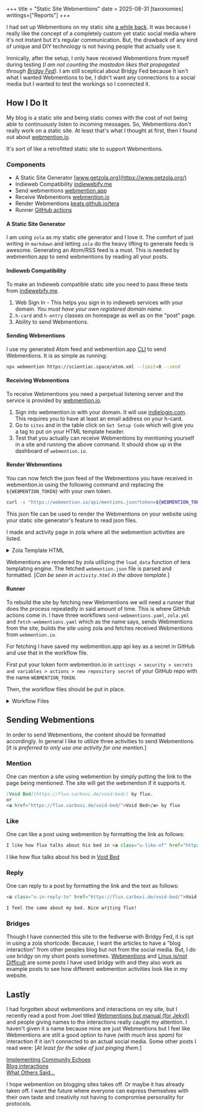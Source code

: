 +++
title = "Static Site Webmentions"
date = 2025-08-31
[taxonomies]
writings=["Reports"]
+++

I had set up Webmentions on my static site [a while back](/syndications/posse-2024-11-05/). It was because I really like the concept of a completely custom yet static social media where it's not instant but it's regular communication. But, the drawback of any kind of unique and DIY technology is not having people that actually use it. 

Ironically, after the setup, I only have received Webmentions from myself during testing (_I am not counting the mastodon likes that propagated through [Bridgy Fed](https://fed.brid.gy/web/scientiac.space))_. I am still sceptical about Bridgy Fed because It isn't what I wanted Webmentions to be, I didn't want any connections to a social media but I wanted to test the workings so I connected it.

## How I Do It
My blog is a static site and being static comes with the cost of not being able to continuously listen to incoming messages. So, Webmentions don't really work on a static site. At least that's what I thought at first, then I found out about [webmention.io](https://webmention.io/).

It's sort of like a retrofitted static site to support Webmentions.

### Components
- A Static Site Generator [www.getzola.org](https://www.getzola.org/)
- Indieweb Compatibility [indiewebify.me](https://indiewebify.me/)
- Send webmentions [webmention.app](https://webmention.app/)
- Receive Webmentions [webmention.io](https://webmention.io/)
- Render Webmentions [keats.github.io/tera](https://keats.github.io/tera/)
- Runner [GitHub actions](https://docs.github.com/en/actions)

#### A Static Site Generator
I am using `zola` as my static site generator and I love it. The comfort of just writing in `markdown` and letting `zola` do the heavy lifting to generate feeds is awesome. Generating an Atom/RSS feed is a must. This is needed by webmention.app to send webmentions by reading all your posts.

#### Indieweb Compatibility
To make an Indieweb compatible static site you need to pass these tests from [indiewebify.me](https://indiewebify.me/).
1. Web Sign In - This helps you sign in to indieweb services with your domain. *You must have your own registered domain name.*
2. `h-card` and `h-entry` classes on homepage as well as on the "post" page.
3. Ability to send Webmentions.

#### Sending Webmentions
I use my generated Atom feed and webmention.app [CLI](https://webmention.app/docs#using-the-command-line) to send Webmentions.
It is as simple as running: 
```bash
npx webmention https://scientiac.space/atom.xml --limit=0 --send
```

#### Receiving Webmentions
To receive Webmentions you need a perpetual listening server and the service is provided by [webmention.io](https://webmention.io/).
1. Sign into webmention.io with your domain. It will use [indielogin.com](https://indielogin.com/). This requires you to have at least an email address on your h-card.
2. Go to `sites` and in the table click on `Get Setup Code` which will give you a tag to put on your HTML template header.
3. Test that you actually can receive Webmentions by mentioning yourself in a site and running the above command. It should show up in the dashboard of `webmention.io`.

#### Render Webmentions
You can now fetch the json feed of the Webmentions you have received in webmention.io using the following command and replacing the `${WEBMENTION_TOKEN}` with your own token.

```bash
curl -s "https://webmention.io/api/mentions.json?token=${WEBMENTION_TOKEN}" -o webmentions.json
```

This json file can be used to render the Webmentions on your website using your static site generator's feature to read json files.

I made and activity page in zola where all the webmention activities are listed.
  
<details>
<summary>Zola Template HTML</summary>

This is located at `templates/activity.html` and used at `content/activity/_index.md`

`templates/activity.html`
```html
{% extends "base.html" %}

{% block content %}

<div class=section>

{% set data = load_data(path="webmentions.json", format="json") %}

<div class="activity-box">
{% for links in data.links %}
    {% set trimmed_path = links.target | trim_start_matches(pat="https://" ~ config.extra.url ~ "/") | trim_end_matches(pat="/") %}
    {% set relative_path = trimmed_path ~ ".md" %}
    {% set target_page = get_page(path=relative_path) %}
    {% if not links.source is starting_with("https://" ~ config.extra.url) %}
        {% if links.activity.type == "like" %}
            <div class="mention-profile like">
                <code><a href="{{ links.source }}">{{ links.data.author.name }}</a> liked <a href="{{ links.target }}">{{ target_page.title }}</a></code>
            </div>
        {% endif %}

        {% if links.activity.type == "link" %}
            <div class="mention-profile link">
                <code><a href="{{ links.source }}">{{ links.data.author.name }}</a> mentioned <a href="{{ links.target }}">{{ target_page.title }}</a></code>
            </div>
        {% endif %}

        {% if links.activity.type == "reply" %}
            <div class="mention-profile reply">
                <code><a href="{{ links.source }}">{{ links.data.author.name }}</a> replied to <a href="{{ links.target }}">{{ target_page.title }}</a></code>
            </div>
        {% endif %}
    {% endif %}
{% endfor %}
</div>

</div>

{% endblock content %}
```

`content/activity/_index.md`
```md
+++
template = "activity.html"
+++
```

</details>

Webmentions are rendered by zola utilizing the `load_data` function of tera templating engine. The fetched `webmention.json` file is parsed and formatted. [_Can be seen in `activity.html` in the above template._]

#### Runner
To rebuild the site by fetching new Webmentions we will need a runner that does the process repeatedly in said amount of time. This is where GitHub actions come in. I have three workflows `send-webmentions.yaml`, `zola.yml` and `fetch-webmentions.yaml` which as the name says, sends Webmentions from the site, builds the site using zola and fetches received Webmentions from `webmention.io`.

For fetching I have saved my webmention.app api key as a secret in GitHub and use that in the workflow file.

First put your token form webmention.io in `settings > security > secrets and variables > actions > new repository secret` of your GitHub repo with the name `WEBMENTION_TOKEN`.

Then, the workflow files should be put in place.

<details>
<summary>Workflow Files</summary>

This is located at `.github/workflows/` from the root of your repository.

First workflow fetches new mentions every 30 minutes.  
`fetch-webmentions.yml`
```yml
name: Fetch Webmentions

on:
  push:
    branches:
      - main
  schedule:
    - cron: '*/30 * * * *'  # Runs every 30 minutes
  workflow_dispatch:  # Allows manual triggering of the workflow if needed

jobs:
  fetch_webmentions:
    runs-on: ubuntu-latest

    steps:
      - name: Checkout Repository
        uses: actions/checkout@v4

      - name: Fetch Webmentions
        env:
          WEBMENTION_TOKEN: ${{ secrets.WEBMENTION_TOKEN }}
        run: |
          mkdir -p static/webmention
          # Fetch webmentions and save (overwrite) to a single file
          curl -s "https://webmention.io/api/mentions.json?token=${WEBMENTION_TOKEN}" -o static/webmentions.json

      - name: Commit and Push Webmentions
        run: |
          git config --global user.name "github-actions[bot]"
          git config --global user.email "github-actions[bot]@users.noreply.github.com"
          git add static/webmentions.json
          git commit -m "Update webmentions" || echo "No changes to commit"
          # Pull latest changes from main with rebase to avoid conflicts
          git pull --rebase origin main
          # Now push the updated branch
          git push
```

Second workflow builds the site from the source after fetching the Webmentions.  
`zola.yml`
```yml
name: Zola on GitHub Pages

on:
  workflow_run:
    workflows: ["Fetch Webmentions"]
    types:
      - completed

jobs:
  build:
    name: Publish site
    runs-on: ubuntu-latest
    steps:
    - name: Checkout main
      uses: actions/checkout@v4
    - name: Build and deploy
      uses: shalzz/zola-deploy-action@v0.19.2
      env:
        GITHUB_TOKEN: ${{ secrets.GITHUB_TOKEN }}
```

Third workflow sends Webmentions from the detected links in the newly generated `atom.xml`.  
`send-webmentions.yml`
```yml
name: Send Webmentions
on:
  workflow_run:
    workflows: ["Zola on GitHub Pages"]
    types:
      - completed
jobs:
  send_webmentions:
    name: Send Webmentions with Delay
    runs-on: ubuntu-latest
    steps:
      - name: Checkout Repository
        uses: actions/checkout@v4
        
      - name: Wait for Delay
        run: sleep 60  # Waits for 1 minute (60 seconds) before running the next steps
        
      - name: Read Site URL from CNAME
        id: get_url
        run: |
          SITE_URL=$(cat static/CNAME)
          echo "site_url=$SITE_URL" >> $GITHUB_OUTPUT
        
      - name: Install Webmention Package
        run: npm install @remy/webmention
        
      - name: Send Webmentions
        run: npx webmention https://${{ steps.get_url.outputs.site_url }}/atom.xml --limit=0 --send
```


</details>

## Sending Webmentions
In order to send Webmentions, the content should be formatted accordingly. In general I like to utilize three activities to send Webmentions.
[_It is preferred to only use one activity for one mention._]

### Mention
One can mention a site using webmention by simply putting the link to the page being mentioned.
The site will get the webmention if it supports it.

```md
[Void Bed](https://flux.carboxi.de/void-bed/) by flux.
or
<a href="https://flux.carboxi.de/void-bed/">Void Bed</a> by flux
```

### Like
One can like a post using webmention by formatting the link as follows:

```md
I like how flux talks about his bed in <a class="u-like-of" href="https://flux.carboxi.de/void-bed/">Void Bed</a>
```

I like how flux talks about his bed in <a class="u-like-of" href="https://flux.carboxi.de/void-bed/">Void Bed</a>

### Reply
One can reply to a post by formatting the link and the text as follows:

```md
<a class="u-in-reply-to" href="https://flux.carboxi.de/void-bed/">Void Bed</a>

I feel the same about my bed. Nice writing flux!
```

### Bridges

  Though I have connected this site to the fediverse with Bridgy Fed, it is opt in using a zola shortcode. Because, I want the articles to have a "blog interaction" from other peoples blog but not from the social media. But, I do use bridgy on my short posts sometimes. [Webmentions](/syndications/posse-2024-11-05/) and [Linux is/not Difficult](/syndications/posse-2025-02-04/) are some posts I have used bridgy with and they also work as example posts to see how different webmention activities look like in my website.

## Lastly
I had forgotten about webmentions and interactions on my site, but I recently read a post from Joel titled [Webmentions but manual (for Jekyll)](https://joelchrono.xyz/blog/webmentions-but-manual/) and people giving names to the interactions really caught my attention. I haven't given it a name because mine are just Webmentions but I feel like Webmentions are still a good option to have _(with much less spam)_ for interaction if it isn't connected to an actual social media.
Some other posts I read were:
[_At least for the sake of just pinging them._]

[Implementing Community Echoes](https://notes.jeddacp.com/implementing-community-echoes/)  
[Blog interactions](https://forkingmad.blog/blog-interactions/)  
[What Others Said...](https://kevquirk.com/blog/what-others-said)

I hope webmention on blogging sites takes off. Or maybe it has already taken off. I want the future where everyone can express themselves with their own taste and creativity not having to compromise personality for protocols.
